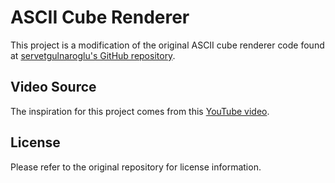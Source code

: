 # ASCII Cube Renderer

This project is a modification of the original ASCII cube renderer code found at [servetgulnaroglu's GitHub repository](https://github.com/servetgulnaroglu/cube.c).

## Video Source

The inspiration for this project comes from this [YouTube video](https://www.youtube.com/watch?v=p09i_hoFdd0).

## License

Please refer to the original repository for license information.


